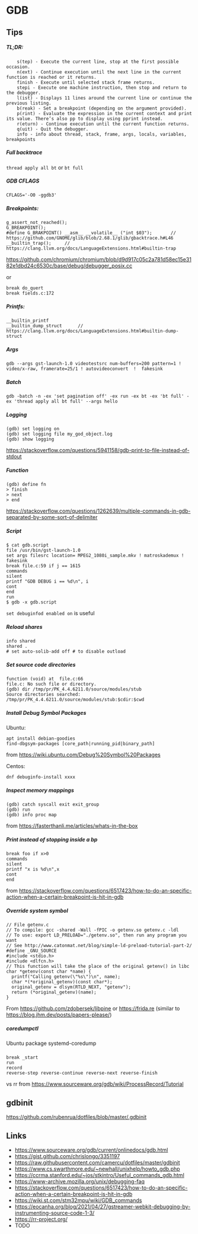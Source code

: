 GDB
====

Tips
----
##### TL;DR:
```
    s(tep) - Execute the current line, stop at the first possible occasion.
    n(ext) - Continue execution until the next line in the current function is reached or it returns.
    finish - Execute until selected stack frame returns.    
    stepi - Execute one machine instruction, then stop and return to the debugger.   
    l(ist) - Displays 11 lines around the current line or continue the previous listing.
    b(reak) - Set a breakpoint (depending on the argument provided).
    p(rint) - Evaluate the expression in the current context and print its value. There’s also pp to display using pprint instead.
    r(eturn) - Continue execution until the current function returns.
    q(uit) - Quit the debugger.
    info - info about thread, stack, frame, args, locals, variables, breakpoints    
```

##### Full backtrace
`thread apply all bt` or `bt full`

##### GDB CFLAGS
`CFLAGS='-O0 -ggdb3'`

##### Breakpoints:
```
g_assert_not_reached();
G_BREAKPOINT();
#define G_BRAKPOINT() __asm__ __volatile__ ("int $03");       // https://github.com/GNOME/glib/blob/2.68.1/glib/gbacktrace.h#L46
__builtin_trap();     // https://clang.llvm.org/docs/LanguageExtensions.html#builtin-trap
```
https://github.com/chromium/chromium/blob/d9d917c05c2a781d58ec15e3182e1dbd24c6530c/base/debug/debugger_posix.cc  


or

```
break do_quert
break fields.c:172
```
##### Printfs:
```
__builtin_printf
__builtin_dump_struct      // https://clang.llvm.org/docs/LanguageExtensions.html#builtin-dump-struct
```

##### Args
```
gdb --args gst-launch-1.0 videotestsrc num-buffers=200 pattern=1 ! video/x-raw, framerate=25/1 ! autovideoconvert  !  fakesink
```

##### Batch
```
gdb -batch -n -ex 'set pagination off' -ex run -ex bt -ex 'bt full' -ex 'thread apply all bt full' --args hello
```

##### Logging
```
(gdb) set logging on
(gdb) set logging file my_god_object.log
(gdb) show logging
```
https://stackoverflow.com/questions/5941158/gdb-print-to-file-instead-of-stdout

##### Function
```
(gdb) define fn
> finish
> next
> end
```
https://stackoverflow.com/questions/1262639/multiple-commands-in-gdb-separated-by-some-sort-of-delimiter

##### Script
```
$ cat gdb.script
file /usr/bin/gst-launch-1.0
set args filesrc location= MPEG2_1080i_sample.mkv ! matroskademux ! fakesink
break file.c:59 if j == 1615
commands
silent
printf "GDB DEBUG i == %d\n", i
cont
end
run
$ gdb -x gdb.script
```

`set debuginfod enabled on` is useful

##### Reload shares
```
info shared
shared .
# set auto-solib-add off # to disable outload
```

##### Set source code directories
```
function (void) at  file.c:66
file.c: No such file or directory.
(gdb) dir /tmp/pr/PK_4.4.6211.0/source/modules/stub
Source directories searched: /tmp/pr/PK_4.4.6211.0/source/modules/stub:$cdir:$cwd
```

##### Install Debug Symbol Packages
Ubuntu:
```
apt install debian-goodies
find-dbgsym-packages [core_path|running_pid|binary_path]
```
from https://wiki.ubuntu.com/Debug%20Symbol%20Packages

Centos:
```
dnf debuginfo-install xxxx
```

##### Inspect memory mappings
```
(gdb) catch syscall exit exit_group
(gdb) run
(gdb) info proc map
```
from https://fasterthanli.me/articles/whats-in-the-box


##### Print instead of stopping inside a bp
```
break foo if x>0
commands
silent
printf "x is %d\n",x
cont
end
```
from https://stackoverflow.com/questions/6517423/how-to-do-an-specific-action-when-a-certain-breakpoint-is-hit-in-gdb


##### Override system symbol
```
// File getenv.c
// To compile: gcc -shared -Wall -fPIC -o getenv.so getenv.c -ldl
// To use: export LD_PRELOAD="./getenv.so", then run any program you want
// See http://www.catonmat.net/blog/simple-ld-preload-tutorial-part-2/
#define _GNU_SOURCE
#include <stdio.h>
#include <dlfcn.h>
// This function will take the place of the original getenv() in libc
char *getenv(const char *name) {
  printf("Calling getenv(\"%s\")\n", name);
  char *(*original_getenv)(const char*);
  original_getenv = dlsym(RTLD_NEXT, "getenv");
  return (*original_getenv)(name);
}
```

From https://github.com/zdobersek/libpine or https://frida.re (similar to https://blog.jhm.dev/posts/papers-please/)


##### coredumpctl
Ubuntu package systemd-coredump


#####
```
break _start
run
record
reverse-step reverse-continue reverse-next reverse-finish
```

vs rr from https://www.sourceware.org/gdb/wiki/ProcessRecord/Tutorial


gdbinit
----
https://github.com/rubenrua/dotfiles/blob/master/.gdbinit

Links
-----

* https://www.sourceware.org/gdb/current/onlinedocs/gdb.html
* https://gist.github.com/chrislongo/3351197
* https://raw.githubusercontent.com/camercu/dotfiles/master/gdbinit
* https://www.cs.swarthmore.edu/~newhall/unixhelp/howto_gdb.php
* https://ccrma.stanford.edu/~jos/stkintro/Useful_commands_gdb.html
* https://www-archive.mozilla.org/unix/debugging-faq
* https://stackoverflow.com/questions/6517423/how-to-do-an-specific-action-when-a-certain-breakpoint-is-hit-in-gdb
* https://wiki.st.com/stm32mpu/wiki/GDB_commands
* https://eocanha.org/blog/2021/04/27/gstreamer-webkit-debugging-by-instrumenting-source-code-1-3/
* https://rr-project.org/
* TODO
